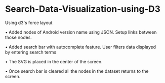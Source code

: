 # Search-Data-Visualization-using-D3
Using d3's force layout

•	Added nodes of Android version name using JSON. Setup links between those nodes.

•	Added search bar with autocomplete feature. User filters data displayed by entering search terms

•	The SVG is placed in the center of the screen.

•	Once search bar is cleared all the nodes in the dataset returns to the screen.
